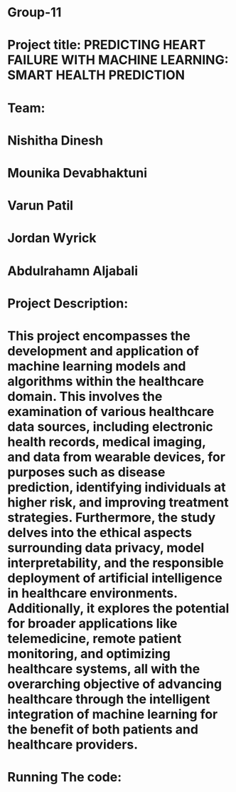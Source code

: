 #	Group-11
#
#	Project title: PREDICTING HEART FAILURE WITH MACHINE LEARNING: SMART HEALTH PREDICTION
#
#
#	Team:
#	Nishitha Dinesh
#	Mounika Devabhaktuni
#	Varun Patil
#	Jordan Wyrick
#	Abdulrahamn Aljabali
#
#
#	Project Description:
# This project encompasses the development and application of machine learning models and algorithms within the healthcare domain. This involves the examination of various healthcare data sources, including electronic health records, medical imaging, and data from wearable devices, for purposes such as disease prediction, identifying individuals at higher risk, and improving treatment strategies. Furthermore, the study delves into the ethical aspects surrounding data privacy, model interpretability, and the responsible deployment of artificial intelligence in healthcare environments. Additionally, it explores the potential for broader applications like telemedicine, remote patient monitoring, and optimizing healthcare systems, all with the overarching objective of advancing healthcare through the intelligent integration of machine learning for the benefit of both patients and healthcare providers.
#
#
#	Running The code: